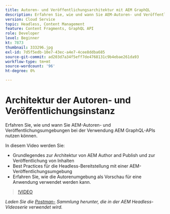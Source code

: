 ```yaml
---
title: Autoren- und Veröffentlichungsarchitektur mit AEM GraphQL
description: Erfahren Sie, wie und wann Sie AEM-Autoren- und Veröffentlichungsumgebungen bei der Verwendung AEM GraphQL-APIs nutzen können.
version: Cloud Service
topic: Headless, Content Management
feature: Content Fragments, GraphQL API
role: Developer
level: Beginner
kt: 7873
thumbnail: 333296.jpg
exl-id: 7d5f5edb-10e7-43ec-a4e7-4cee8ddba685
source-git-commit: ad203d7a34f5eff7de4768131c9b4ebae261da93
workflow-type: tm+mt
source-wordcount: '96'
ht-degree: 0%

---
```


# Architektur der Autoren- und Veröffentlichungsinstanz

Erfahren Sie, wie und wann Sie AEM-Autoren- und Veröffentlichungsumgebungen bei der Verwendung AEM GraphQL-APIs nutzen können.

In diesem Video werden Sie:

+ Grundlegendes zur Architektur von AEM Author and Publish und zur Veröffentlichung von Inhalten
+ Best Practices für die Headless-Bereitstellung mit einer AEM-Veröffentlichungsumgebung
+ Erfahren Sie, wie die Autorenumgebung als Vorschau für eine Anwendung verwendet werden kann.

>[!VIDEO](https://video.tv.adobe.com/v/333296/?quality=12&learn=on)

_Laden Sie die  [Postman-](./assets/aem-headless-video-series.postman_collection.json) Sammlung herunter, die in der AEM Headless-Videoserie verwendet wird._
